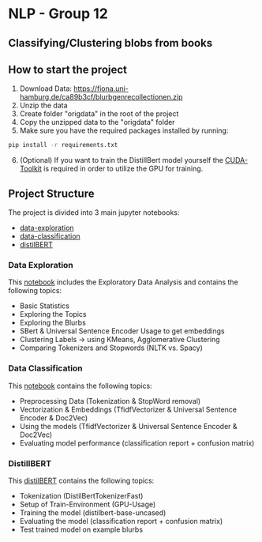 # NLP - Group 12
## Classifying/Clustering blobs from books

## How to start the project
1. Download Data: https://fiona.uni-hamburg.de/ca89b3cf/blurbgenrecollectionen.zip
2. Unzip the data
3. Create folder "origdata" in the root of the project
4. Copy the unzipped data to the "origdata" folder
5. Make sure you have the required packages installed by running:
`````bash
pip install -r requirements.txt
`````
6. (Optional) If you want to train the DistillBert model yourself the [CUDA-Toolkit](https://developer.nvidia.com/cuda-12-6-0-download-archive) is required in order to utilize the GPU for training.

## Project Structure
The project is divided into 3 main jupyter notebooks:
* [data-exploration](./data_exploration.ipynb)
* [data-classification](./data_classification.ipynb)
* [distilBERT](./distllbert-test.ipynb)

### Data Exploration
This [notebook](./data_exploration.ipynb) includes the Exploratory Data Analysis and contains the following topics:
* Basic Statistics
* Exploring the Topics
* Exploring the Blurbs
* SBert & Universal Sentence Encoder Usage to get embeddings
* Clustering Labels -> using KMeans, Agglomerative Clustering 
* Comparing Tokenizers and Stopwords (NLTK vs. Spacy)

### Data Classification
This [notebook](./data_classification.ipynb) contains the following topics:
* Preprocessing Data (Tokenization & StopWord removal)
* Vectorization & Embeddings (TfidfVectorizer & Universal Sentence Encoder & Doc2Vec)
* Using the models (TfidfVectorizer & Universal Sentence Encoder & Doc2Vec)
* Evaluating model performance (classification report + confusion matrix)

### DistillBERT
This [distilBERT](./distllbert-test.ipynb) contains the following topics:
* Tokenization (DistilBertTokenizerFast)
* Setup of Train-Environment (GPU-Usage)
* Training the model (distilbert-base-uncased)
* Evaluating the model (classification report + confusion matrix)
* Test trained model on example blurbs